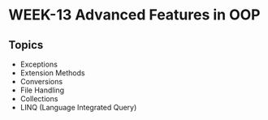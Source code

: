 # WEEK-13 Advanced Features in OOP

## Topics
* Exceptions
* Extension Methods
* Conversions 
* File Handling
* Collections
* LINQ (Language Integrated Query)

